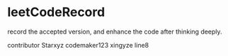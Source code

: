# leetCodeRecord
record the accepted version, and enhance the code after thinking deeply.

contributor 
Starxyz
codemaker123
xingyze
line8
